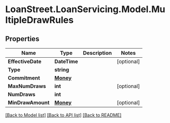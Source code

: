 # LoanStreet.LoanServicing.Model.MultipleDrawRules
## Properties

Name | Type | Description | Notes
------------ | ------------- | ------------- | -------------
**EffectiveDate** | **DateTime** |  | [optional] 
**Type** | **string** |  | 
**Commitment** | [**Money**](Money.md) |  | 
**MaxNumDraws** | **int** |  | [optional] 
**NumDraws** | **int** |  | 
**MinDrawAmount** | [**Money**](Money.md) |  | [optional] 

[[Back to Model list]](../README.md#documentation-for-models) [[Back to API list]](../README.md#documentation-for-api-endpoints) [[Back to README]](../README.md)

